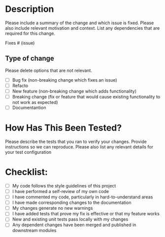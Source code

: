# Description

Please include a summary of the change and which issue is fixed. Please also include relevant motivation and context. List any dependencies that are required for this change.

Fixes # (issue)

## Type of change

Please delete options that are not relevant.

- [ ] Bug fix (non-breaking change which fixes an issue)
- [ ] Refacto 
- [ ] New feature (non-breaking change which adds functionality)
- [ ] Breaking change (fix or feature that would cause existing functionality to not work as expected)
- [ ] Documentantion 

# How Has This Been Tested?

Please describe the tests that you ran to verify your changes. Provide instructions so we can reproduce. Please also list any relevant details for your test configuration


# Checklist:

- [ ] My code follows the style guidelines of this project
- [ ] I have performed a self-review of my own code
- [ ] I have commented my code, particularly in hard-to-understand areas
- [ ] I have made corresponding changes to the documentation
- [ ] My changes generate no new warnings
- [ ] I have added tests that prove my fix is effective or that my feature works
- [ ] New and existing unit tests pass locally with my changes
- [ ] Any dependent changes have been merged and published in downstream modules
